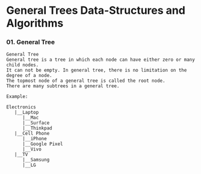 # General Trees Data-Structures and Algorithms

### 01. General Tree

    General Tree
    General tree is a tree in which each node can have either zero or many child nodes.
    It can not be empty. In general tree, there is no limitation on the degree of a node.
    The topmost node of a general tree is called the root node.
    There are many subtrees in a general tree.

    Example:

    Electronics
       |__Laptop
          |__Mac
          |__Surface
          |__Thinkpad
       |__Cell Phone
          |__iPhone
          |__Google Pixel
          |__Vivo
       |__TV
          |__Samsung
          |__LG

